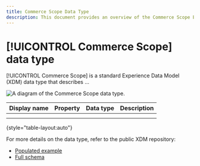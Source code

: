 ```yaml
---
title: Commerce Scope Data Type
description: This document provides an overview of the Commerce Scope Experience Data Model (XDM) data type.
---
```

# [!UICONTROL Commerce Scope] data type

[!UICONTROL Commerce Scope] is a standard Experience Data Model (XDM) data type that describes ...

![A diagram of the  Commerce Scope data type.]()

| Display name  | Property | Data type | Description |
| --- | --- | --- | --- |
|     |     |     |     |
|     |     |     |     |

{style="table-layout:auto"}

For more details on the data type, refer to the public XDM repository:

* [Populated example](https://github.com/adobe/xdm/blob/master/components/datatypes/commercescope.example.1.json)
* [Full schema](https://github.com/adobe/xdm/blob/master/components/datatypes/commercescope.schema.json)
